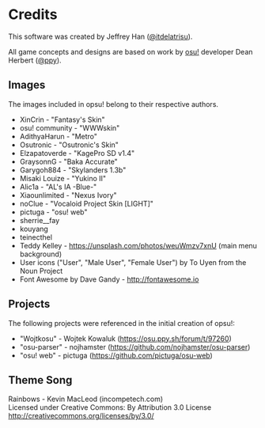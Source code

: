 Credits
=======

This software was created by Jeffrey Han ([@itdelatrisu](https://github.com/itdelatrisu/)).

All game concepts and designs are based on work by [osu!](https://osu.ppy.sh/)
developer Dean Herbert ([@ppy](https://github.com/ppy)).

Images
------
The images included in opsu! belong to their respective authors.

* XinCrin - "Fantasy's Skin"
* osu! community - "WWWskin"
* AdithyaHarun - "Metro"
* Osutronic - "Osutronic's Skin"
* Elzapatoverde - "KagePro SD v1.4"
* GraysonnG - "Baka Accurate"
* Garygoh884 - "Skylanders 1.3b"
* Misaki Louize - "Yukino II"
* Alic1a - "AL's IA -Blue-"
* Xiaounlimited - "Nexus Ivory"
* noClue - "Vocaloid Project Skin [LIGHT]"
* pictuga - "osu! web"
* sherrie__fay
* kouyang
* teinecthel
* Teddy Kelley - https://unsplash.com/photos/weuWmzv7xnU (main menu background)
* User icons ("User", "Male User", "Female User") by To Uyen from the Noun Project
* Font Awesome by Dave Gandy - http://fontawesome.io

Projects
--------
The following projects were referenced in the initial creation of opsu!:

* "Wojtkosu" - Wojtek Kowaluk (https://osu.ppy.sh/forum/t/97260)
* "osu-parser" - nojhamster (https://github.com/nojhamster/osu-parser)
* "osu! web" - pictuga (https://github.com/pictuga/osu-web)

Theme Song
----------
Rainbows - Kevin MacLeod (incompetech.com)  
Licensed under Creative Commons: By Attribution 3.0 License  
http://creativecommons.org/licenses/by/3.0/
